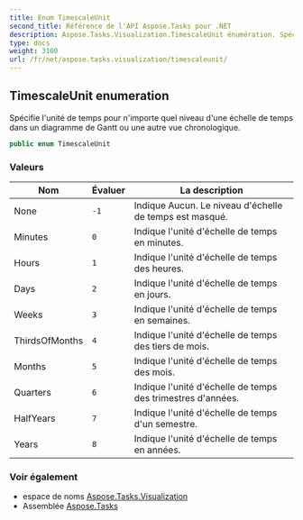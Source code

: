 ```yaml
---
title: Enum TimescaleUnit
second_title: Référence de l'API Aspose.Tasks pour .NET
description: Aspose.Tasks.Visualization.TimescaleUnit énumération. Spécifie lunité de temps pour nimporte quel niveau dune échelle de temps dans un diagramme de Gantt ou une autre vue chronologique.
type: docs
weight: 3100
url: /fr/net/aspose.tasks.visualization/timescaleunit/
---
```

## TimescaleUnit enumeration

Spécifie l'unité de temps pour n'importe quel niveau d'une échelle de temps dans un diagramme de Gantt ou une autre vue chronologique.

```csharp
public enum TimescaleUnit
```

### Valeurs

| Nom | Évaluer | La description |
| --- | --- | --- |
| None | `-1` | Indique Aucun. Le niveau d'échelle de temps est masqué. |
| Minutes | `0` | Indique l'unité d'échelle de temps en minutes. |
| Hours | `1` | Indique l'unité d'échelle de temps des heures. |
| Days | `2` | Indique l'unité d'échelle de temps en jours. |
| Weeks | `3` | Indique l'unité d'échelle de temps en semaines. |
| ThirdsOfMonths | `4` | Indique l'unité d'échelle de temps des tiers de mois. |
| Months | `5` | Indique l'unité d'échelle de temps des mois. |
| Quarters | `6` | Indique l'unité d'échelle de temps des trimestres d'années. |
| HalfYears | `7` | Indique l'unité d'échelle de temps d'un semestre. |
| Years | `8` | Indique l'unité d'échelle de temps en années. |

### Voir également

* espace de noms [Aspose.Tasks.Visualization](../../aspose.tasks.visualization/)
* Assemblée [Aspose.Tasks](../../)



